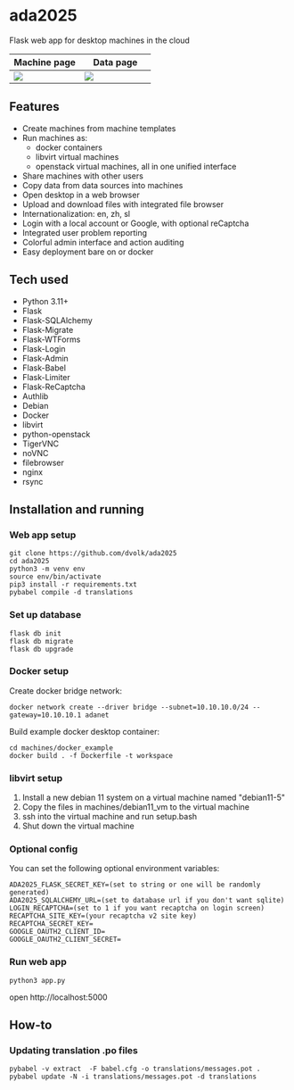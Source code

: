 # ada2025

Flask web app for desktop machines in the cloud

<table>
<thead>
<th width=50%>Machine page</th>
<th width=50%>Data page</th>
</thead>
<tr>
<td>
<img src="https://i.postimg.cc/v88QT879/localhost-5000-machines-18.png">
</td>
<td>
<img src="https://i.postimg.cc/38F830GY/localhost-5000-data-3.png">
</td>
</tr>
</table>

## Features

- Create machines from machine templates
- Run machines as:
  - docker containers
  - libvirt virtual machines
  - openstack virtual machines, all in one unified interface
- Share machines with other users
- Copy data from data sources into machines
- Open desktop in a web browser
- Upload and download files with integrated file browser
- Internationalization: en, zh, sl
- Login with a local account or Google, with optional reCaptcha
- Integrated user problem reporting
- Colorful admin interface and action auditing
- Easy deployment bare on or docker

## Tech used

- Python 3.11+
- Flask
- Flask-SQLAlchemy
- Flask-Migrate
- Flask-WTForms
- Flask-Login
- Flask-Admin
- Flask-Babel
- Flask-Limiter
- Flask-ReCaptcha
- Authlib
- Debian
- Docker
- libvirt
- python-openstack
- TigerVNC
- noVNC
- filebrowser
- nginx
- rsync

## Installation and running

### Web app setup

```
git clone https://github.com/dvolk/ada2025
cd ada2025
python3 -m venv env
source env/bin/activate
pip3 install -r requirements.txt
pybabel compile -d translations
```

### Set up database

```
flask db init
flask db migrate
flask db upgrade
```

### Docker setup

Create docker bridge network:

```
docker network create --driver bridge --subnet=10.10.10.0/24 --gateway=10.10.10.1 adanet
```

Build example docker desktop container:

```
cd machines/docker_example
docker build . -f Dockerfile -t workspace
```

### libvirt setup

1. Install a new debian 11 system on a virtual machine named "debian11-5"
2. Copy the files in machines/debian11_vm to the virtual machine
3. ssh into the virtual machine and run setup.bash
4. Shut down the virtual machine

### Optional config

You can set the following optional environment variables:

```
ADA2025_FLASK_SECRET_KEY=(set to string or one will be randomly generated)
ADA2025_SQLALCHEMY_URL=(set to database url if you don't want sqlite)
LOGIN_RECAPTCHA=(set to 1 if you want recaptcha on login screen)
RECAPTCHA_SITE_KEY=(your recaptcha v2 site key)
RECAPTCHA_SECRET_KEY=
GOOGLE_OAUTH2_CLIENT_ID=
GOOGLE_OAUTH2_CLIENT_SECRET=
```

### Run web app

```
python3 app.py
```

open http://localhost:5000

## How-to

### Updating translation .po files

```
pybabel -v extract  -F babel.cfg -o translations/messages.pot .
pybabel update -N -i translations/messages.pot -d translations
```
